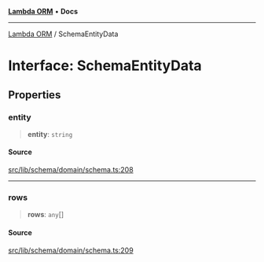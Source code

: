 [**Lambda ORM**](../README.md) • **Docs**

***

[Lambda ORM](../README.md) / SchemaEntityData

# Interface: SchemaEntityData

## Properties

### entity

> **entity**: `string`

#### Source

[src/lib/schema/domain/schema.ts:208](https://github.com/lambda-orm/lambdaorm-base/blob/b218b3f63a52b1177feec1e7ed5eb0f37947c503/src/lib/schema/domain/schema.ts#L208)

***

### rows

> **rows**: `any`[]

#### Source

[src/lib/schema/domain/schema.ts:209](https://github.com/lambda-orm/lambdaorm-base/blob/b218b3f63a52b1177feec1e7ed5eb0f37947c503/src/lib/schema/domain/schema.ts#L209)
